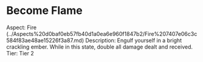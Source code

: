 # Become Flame

Aspect: Fire (../Aspects%20d0baf0eb57fb40d1a0ea6e960f1847b2/Fire%207407e06c3c584f83ae48ae15226f3a87.md)
Description: Engulf yourself in a bright crackling ember. While in this state, double all damage dealt and received.
Tier: Tier 2
